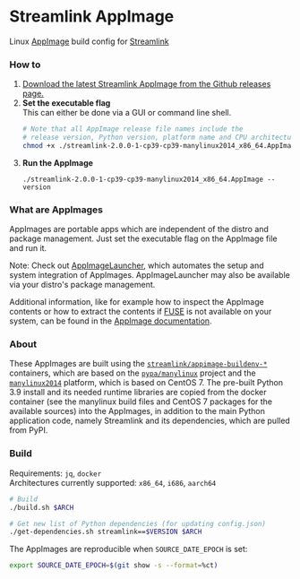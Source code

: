 Streamlink AppImage
====

Linux [AppImage][appimage] build config for [Streamlink][streamlink]

### How to

1. [Download the latest Streamlink AppImage from the Github releases page.][releases]
2. **Set the executable flag**  
   This can either be done via a GUI or command line shell.  
   ```bash
   # Note that all AppImage release file names include the
   # release version, Python version, platform name and CPU architecture
   chmod +x ./streamlink-2.0.0-1-cp39-cp39-manylinux2014_x86_64.AppImage
   ```
3. **Run the AppImage**  
   ```
   ./streamlink-2.0.0-1-cp39-cp39-manylinux2014_x86_64.AppImage --version
   ```

### What are AppImages

AppImages are portable apps which are independent of the distro and package management. Just set the executable flag on the AppImage file and run it.

Note: Check out [AppImageLauncher][appimagelauncher], which automates the setup and system integration of AppImages. AppImageLauncher may also be available via your distro's package management.

Additional information, like for example how to inspect the AppImage contents or how to extract the contents if [FUSE][appimage-fuse] is not available on your system, can be found in the [AppImage documentation][appimage-documentation].

### About

These AppImages are built using the [`streamlink/appimage-buildenv-*`][streamlink-appimage-buildenv] containers, which are based on the [`pypa/manylinux`][manylinux] project and the [`manylinux2014`][manylinux2014] platform, which is based on CentOS 7. The pre-built Python 3.9 install and its needed runtime libraries are copied from the docker container (see the manylinux build files and CentOS 7 packages for the available sources) into the AppImages, in addition to the main Python application code, namely Streamlink and its dependencies, which are pulled from PyPI.

### Build

Requirements: `jq`, `docker`  
Architectures currently supported: `x86_64`, `i686`, `aarch64`

```bash
# Build
./build.sh $ARCH

# Get new list of Python dependencies (for updating config.json)
./get-dependencies.sh streamlink==$VERSION $ARCH
```

The AppImages are reproducible when `SOURCE_DATE_EPOCH` is set:

```bash
export SOURCE_DATE_EPOCH=$(git show -s --format=%ct)
```


[appimage]: https://appimage.org/
[appimage-documentation]: https://docs.appimage.org/user-guide/run-appimages.html
[appimage-fuse]: https://docs.appimage.org/user-guide/troubleshooting/fuse.html
[streamlink]: https://github.com/streamlink/streamlink
[streamlink-appimage-buildenv]: https://github.com/streamlink/appimage-buildenv
[releases]: https://github.com/streamlink/streamlink-appimage/releases
[appimagelauncher]: https://github.com/TheAssassin/AppImageLauncher
[manylinux]: https://github.com/pypa/manylinux
[manylinux2014]: https://github.com/pypa/manylinux#manylinux2014-centos-7-based
